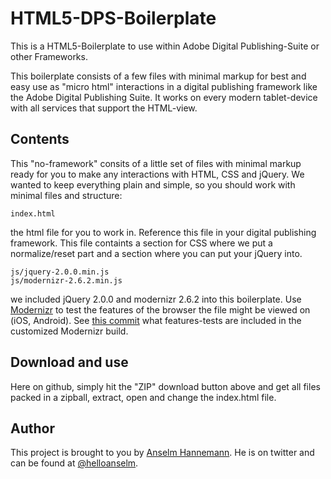 HTML5-DPS-Boilerplate
=====================

This is a HTML5-Boilerplate to use within Adobe Digital Publishing-Suite or other Frameworks.

This boilerplate consists of a few files with minimal markup for best and easy use as "micro html" interactions in a digital publishing framework like the Adobe Digital Publishing Suite. It works on every modern tablet-device with all services that support the HTML-view.


Contents
--------

This "no-framework" consits of a little set of files with minimal markup ready for you to make any interactions with HTML, CSS and jQuery. We wanted to keep everything plain and simple, so you should work with minimal files and structure:

	index.html

the html file for you to work in. Reference this file in your digital publishing framework.
This file containts a section for CSS where we put a normalize/reset part and a section where you can put your jQuery into.

	js/jquery-2.0.0.min.js
	js/modernizr-2.6.2.min.js

we included jQuery 2.0.0 and modernizr 2.6.2 into this boilerplate. Use [Modernizr](http://modernizr.com) to test the features of the browser the file might be viewed on (iOS, Android). See [this commit](https://github.com/anselmh/HTML5-DPS-Boilerplate/commit/71f206958b8a56142e4ddb27885fc80241533311) what features-tests are included in the customized Modernizr build.


Download and use
----------------

Here on github, simply hit the "ZIP" download button above and get all files packed in a zipball, extract, open and change the index.html file.


Author
-------

This project is brought to you by [Anselm Hannemann](http://helloanselm.com "Anselm's Portfolio").
He is on twitter and can be found at [@helloanselm](https://twitter.com/helloanselm).